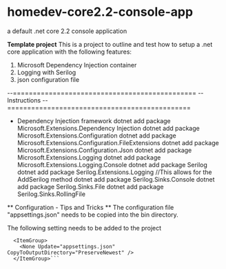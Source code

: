 # homedev-core2.2-console-app
a default .net core 2.2 console application

**Template project**
This is a project to outline and test how to setup a .net core application with the following features:

1. Microsoft Dependency Injection container
2. Logging with Serilog
3. json configuration file

--==============================================
-- Instructions
--==============================================

- Dependency Injection framework
    dotnet add package Microsoft.Extensions.Dependency Injection
    dotnet add package Microsoft.Extensions.Configuration
    dotnet add package Microsoft.Extensions.Configuration.FileExtensions
    dotnet add package Microsoft.Extensions.Configuration.Json
    dotnet add package Microsoft.Extensions.Logging 
    dotnet add package Microsoft.Extensions.Logging.Console 
    dotnet add package Serilog
    dotnet add package Serilog.Extensions.Logging //This allows for the AddSerilog method
    dotnet add package Serilog.Sinks.Console 
    dotnet add package Serilog.Sinks.File 
    dotnet add package Serilog.Sinks.RollingFile
    

** Configuration - Tips and Tricks **
The configuration file "appsettings.json" needs to be copied into the bin directory.

The following setting needs to be added to the project

```
  <ItemGroup>
    <None Update="appsettings.json" CopyToOutputDirectory="PreserveNewest" />
  </ItemGroup>```